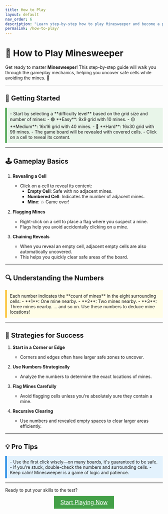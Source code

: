 ```yaml
---
title: How to Play
layout: default
nav_order: 6
description: "Learn step-by-step how to play Minesweeper and become a pro!"
permalink: /how-to-play/
---
```


# 🎲 **How to Play Minesweeper**

Get ready to master **Minesweeper**! This step-by-step guide will walk you through the gameplay mechanics, helping you uncover safe cells while avoiding the mines. 🚀

---

## 🏁 **Getting Started**  

<div style="background-color: #e8f5e9; padding: 10px; border-left: 5px solid #43a047;">
- Start by selecting a **difficulty level** based on the grid size and number of mines:  
  - 🟢 **Easy**: 9x9 grid with 10 mines.  
  - 🟡 **Medium**: 16x16 grid with 40 mines.  
  - 🔴 **Hard**: 16x30 grid with 99 mines.  
- The game board will be revealed with covered cells.  
- Click on a cell to reveal its content.
</div>

---

## 🕹️ **Gameplay Basics**  

1. **Revealing a Cell**  
   - Click on a cell to reveal its content:  
     - **Empty Cell**: Safe with no adjacent mines.  
     - **Numbered Cell**: Indicates the number of adjacent mines.  
     - **Mine**: 💥 Game over!  

2. **Flagging Mines**  
   - Right-click on a cell to place a flag where you suspect a mine.  
   - Flags help you avoid accidentally clicking on a mine.

3. **Chaining Reveals**  
   - When you reveal an empty cell, adjacent empty cells are also automatically uncovered.  
   - This helps you quickly clear safe areas of the board.  

---

## 🔍 **Understanding the Numbers**  

<div style="background-color: #fffde7; padding: 10px; border-left: 5px solid #fbc02d;">
Each number indicates the **count of mines** in the eight surrounding cells:  
- **1**: One mine nearby.  
- **2**: Two mines nearby.  
- **3**: Three mines nearby.  
... and so on. Use these numbers to deduce mine locations!
</div>

---

## 🔑 **Strategies for Success**  

1. **Start in a Corner or Edge**  
   - Corners and edges often have larger safe zones to uncover.  

2. **Use Numbers Strategically**  
   - Analyze the numbers to determine the exact locations of mines.  

3. **Flag Mines Carefully**  
   - Avoid flagging cells unless you're absolutely sure they contain a mine.

4. **Recursive Clearing**  
   - Use numbers and revealed empty spaces to clear larger areas efficiently.

---

## 💡 **Pro Tips**  

<div style="background-color: #e3f2fd; padding: 10px; border-left: 5px solid #1e88e5;">
- Use the first click wisely—on many boards, it's guaranteed to be safe.  
- If you're stuck, double-check the numbers and surrounding cells.  
- Keep calm! Minesweeper is a game of logic and patience.  
</div>

---

Ready to put your skills to the test?  
<div style="text-align: center; margin-top: 20px;">
  <a href="/start/" class="btn btn-primary" style="background-color: #43a047; color: white; padding: 10px 20px; font-size: 18px;">Start Playing Now</a>
</div>
